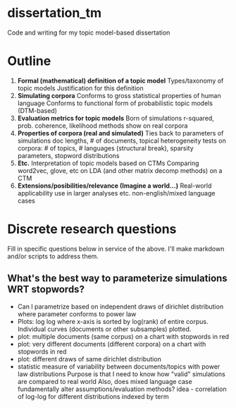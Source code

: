 # dissertation_tm
Code and writing for my topic model-based dissertation


# Outline

1. **Formal (mathematical) definition of a topic model**
   Types/taxonomy of topic models
   Justification for this definition
2. **Simulating corpora**
   Conforms to gross statistical properties of human language
   Conforms to functional form of probabilistic topic models (DTM-based)
3. **Evaluation metrics for topic models**
   Born of simulations
   r-squared, prob. coherence, likelihood methods
   show on real corpora
4. **Properties of corpora (real and simulated)**
   Ties back to parameters of simulations
   doc lengths, # of documents, topical heterogeneity
   tests on corpora: # of topics, # languages (structural break), sparsity parameters, stopword distributions
5. **Etc.**
   Interpretation of topic models based on CTMs
   Comparing word2vec, glove, etc on LDA (and other matrix decomp methods) on a CTM
6. **Extensions/posibilities/relevance (Imagine a world...)**
   Real-world applicability
   use in larger analyses etc.
   non-english/mixed language cases
   
# Discrete research questions

Fill in specific questions below in service of the above. I'll make markdown and/or scripts to address them.

## What's the best way to parameterize simulations WRT stopwords?

* Can I parametrize based on independent draws of dirichlet distribution where parameter conforms to power law
* Plots: log log where x-axis is sorted by log(rank) of entire corpus. Individual curves (documents or other subsamples) plotted.
* plot: multiple documents (same corpus) on a chart with stopwords in red
* plot: very different documents (different corpora) on a chart with stopwords in red
* plot: different draws of same dirichlet distribution
* statistic measure of variability between documents/topics with power law distributions
  Purpose is that I need to know how "valid" simulations are compared to real world
  Also, does mixed language case fundamentally alter assumptions/evaluation methods? 
  idea - correlation of log-log for different distributions indexed by term

